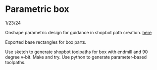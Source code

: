 # Parametric box	

1/23/24

Onshape parametric design for guidance in shopbot path creation.
[here](https://cad.onshape.com/documents/c429adf695cccbb3df6ce57b/w/f26c7c8d38f2610c9769fc54/e/f1eba46c150b72f9fee9967c)

Exported base rectangles for box parts.


Use sketch to generate shopbot toolpaths for box with endmill and 90 degree v-bit.
Make and try.
Use python to generate parameter-based toolpaths.